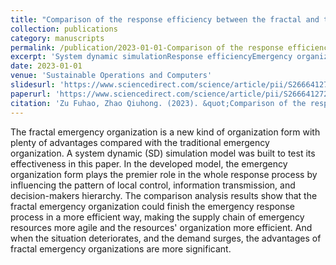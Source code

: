 ```yaml
---
title: "Comparison of the response efficiency between the fractal and traditional emergency organizations based on system dynamic simulation"
collection: publications
category: manuscripts
permalink: /publication/2023-01-01-Comparison of the response efficiency between the fractal and traditional emergency organizations based on system dynamic simulation.md
excerpt: 'System dynamic simulationResponse efficiencyEmergency organizationFractal organization'
date: 2023-01-01
venue: 'Sustainable Operations and Computers'
slidesurl: 'https://www.sciencedirect.com/science/article/pii/S2666412722000289'
paperurl: 'https://www.sciencedirect.com/science/article/pii/S2666412722000289'
citation: 'Zu Fuhao, Zhao Qiuhong. (2023). &quot;Comparison of the response efficiency between the fractal and traditional emergency organizations based on system dynamic simulation.&quot; <i>Sustainable Operations and Computers</i>. 4:29-38.'
---
```


The fractal emergency organization is a new kind of organization form with plenty of advantages compared with the traditional emergency organization. A system dynamic (SD) simulation model was built to test its effectiveness in this paper. In the developed model, the emergency organization form plays the premier role in the whole response process by influencing the pattern of local control, information transmission, and decision-makers hierarchy. The comparison analysis results show that the fractal emergency organization could finish the emergency response process in a more efficient way, making the supply chain of emergency resources more agile and the resources' organization more efficient. And when the situation deteriorates, and the demand surges, the advantages of fractal emergency organizations are more significant.

